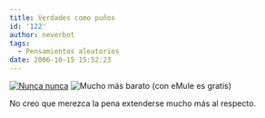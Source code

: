 ```yaml
---
title: Verdades como puños
id: '122'
author: neverbot
tags:
  - Pensamientos aleatorios
date: 2006-10-15 15:52:23
---
```


[![Nunca nunca](./novasatenerunacasa.jpg "Nunca nunca")](http://www.flickr.com/photos/glubeburne/246945590/ "Nunca nunca")  ![Mucho más barato (con eMule es gratis)](./Porn.jpg "Mucho más barato (con eMule es gratis)")

No creo que merezca la pena extenderse mucho más al respecto.